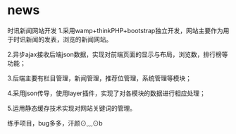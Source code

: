# news
时讯新闻网站开发
1.采用wamp+thinkPHP+bootstrap独立开发，网站主要作为用于时讯新闻的发表，浏览的新闻网站。

2.异步ajax接收后端json数据，实现对前端页面的显示与布局，浏览数，排行榜等功能；

3.后端主要有栏目管理，新闻管理，推荐位管理，系统管理等模块；

4.采用json传导，使用layer插件，实现了对各模块的数据进行相应处理；

5.运用静态缓存技术实现对网站关键词的管理。



练手项目，bug多多，汗颜⊙﹏⊙b



